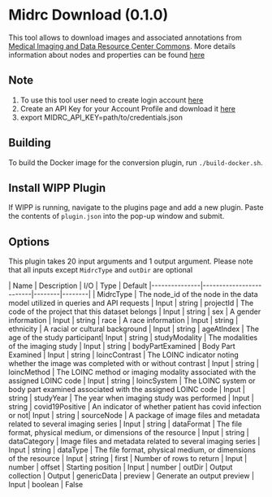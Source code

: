 # Midrc Download (0.1.0)

This tool allows to download images and associated annotations from [Medical Imaging and Data Resource Center Commons](https://data.midrc.org/). More details information about nodes and properties can be found [here](https://data.midrc.org/DD)


## Note
1. To use this tool user need to create login account [here](https://data.midrc.org/login)
2. Create an API Key for your Account Profile and download it [here](chrome-extension://efaidnbmnnnibpcajpcglclefindmkaj/https://data.midrc.org/dashboard/Public/documentation/Gen3_MIDRC_GetStarted.pdf)
3. export MIDRC_API_KEY=path/to/credentials.json


## Building

To build the Docker image for the conversion plugin, run `./build-docker.sh`.

## Install WIPP Plugin

If WIPP is running, navigate to the plugins page and add a new plugin. Paste the
contents of `plugin.json` into the pop-up window and submit.

## Options

This plugin takes 20 input arguments and 1 output argument. Please note that all inputs except `MidrcType` and `outDir` are optional

| Name          | Description             | I/O    | Type   | Default
|---------------|-------------------------|--------|--------|
| MidrcType        | The node_id of the node in the data model utilized in queries and API requests | Input | string
| projectId        | The code of the project that this dataset belongs | Input | string
| sex   | A gender information | Input | string
| race   | A race information | Input | string
| ethnicity   | A racial or cultural background | Input | string
| ageAtIndex   | The age of the study participant| Input | string
| studyModality  | The modalities of the imaging study | Input | string
| bodyPartExamined   | Body Part Examined | Input | string
| loincContrast   | The LOINC indicator noting whether the image was completed with or without contrast | Input | string
| loincMethod   | The LOINC method or imaging modality associated with the assigned LOINC code | Input | string
| loincSystem   | The LOINC system or body part examined associated with the assigned LOINC code | Input | string
| studyYear   | The year when imaging study was performed | Input | string
| covid19Positive  | An indicator of whether patient has covid infection or not| Input | string
| sourceNode  | A package of image files and metadata related to several imaging series | Input | string
| dataFormat  | The file format, physical medium, or dimensions of the resource | Input | string
| dataCategory  | Image files and metadata related to several imaging series | Input | string
| dataType  | The file format, physical medium, or dimensions of the resource | Input | string
| first  | Number of rows to return | Input | number
| offset  | Starting position | Input | number
| outDir        | Output collection | Output | genericData
| preview   | Generate an output preview | Input | boolean | False
